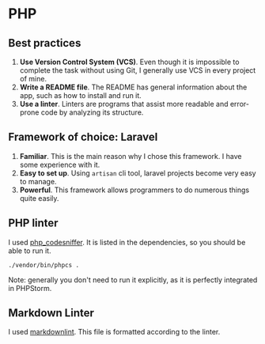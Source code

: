 # PHP

## Best practices

1. **Use Version Control System (VCS)**. Even though it is impossible to complete the task without using Git,
   I generally use VCS in every project of mine.
2. **Write a README file**. The README has general information about the app,
   such as how to install and run it.
3. **Use a linter**. Linters are programs
   that assist more readable and error-prone code by analyzing its structure.

## Framework of choice: Laravel

1. **Familiar**. This is the main reason why I chose this framework.
   I have some experience with it.
2. **Easy to set up**. Using `artisan` cli tool, laravel projects become very easy to manage.
3. **Powerful**. This framework allows programmers to do numerous things quite easily.

## PHP linter

I used [php_codesniffer](https://github.com/squizlabs/PHP_CodeSniffer). It is listed in the dependencies,
so you should be able to run it.

```
./vendor/bin/phpcs .
```

Note: generally you don't need to run it explicitly, as it is perfectly integrated in PHPStorm. 

## Markdown Linter

I used [markdownlint](https://github.com/markdownlint/markdownlint). This file is formatted according to the linter.
